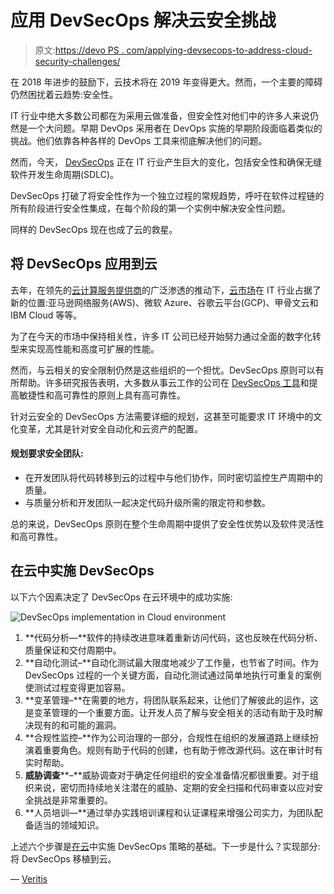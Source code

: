 # 应用 DevSecOps 解决云安全挑战

> 原文:[https://devo PS . com/applying-devsecops-to-address-cloud-security-challenges/](https://devops.com/applying-devsecops-to-address-cloud-security-challenges/)

在 2018 年进步的鼓励下，云技术将在 2019 年变得更大。然而，一个主要的障碍仍然困扰着云趋势:安全性。

IT 行业中绝大多数公司都在为采用云做准备，但安全性对他们中的许多人来说仍然是一个大问题。早期 DevOps 采用者在 DevOps 实施的早期阶段面临着类似的挑战。他们依靠各种各样的 DevOps 工具来彻底解决他们的问题。

然而，今天， [DevSecOps](https://www.veritis.com/solutions/devsecops-services/) 正在 IT 行业产生巨大的变化，包括安全性和确保无缝软件开发生命周期(SDLC)。

DevSecOps 打破了将安全性作为一个独立过程的常规趋势，呼吁在软件过程链的所有阶段进行安全性集成，在每个阶段的第一个实例中解决安全性问题。

同样的 DevSecOps 现在也成了云的救星。

## **将 DevSecOps 应用到云**

去年，在领先的[云计算服务提供商](https://www.veritis.com/solutions/cloud/)的广泛渗透的推动下，[云市场](https://www.veritis.com/blog/cloud-technology-market-performance-2018-public-and-multi-clouds-take-lead/)在 IT 行业占据了新的位置:亚马逊网络服务(AWS)、微软 Azure、谷歌云平台(GCP)、甲骨文云和 IBM Cloud 等等。

为了在今天的市场中保持相关性，许多 IT 公司已经开始努力通过全面的数字化转型来实现高性能和高度可扩展的性能。

然而，与云相关的安全限制仍然是这些组织的一个担忧。DevSecOps 原则可以有所帮助。许多研究报告表明，大多数从事云工作的公司在 [DevSecOps 工具](https://www.veritis.com/solutions/devsecops-services/)和提高敏捷性和高可靠性的原则上具有高可靠性。

针对云安全的 DevSecOps 方法需要详细的规划，这甚至可能要求 IT 环境中的文化变革，尤其是针对安全自动化和云资产的配置。

#### **规划要求安全团队:**

*   在开发团队将代码转移到云的过程中与他们协作，同时密切监控生产周期中的质量。
*   与质量分析和开发团队一起决定代码升级所需的限定符和参数。

总的来说，DevSecOps 原则在整个生命周期中提供了安全性优势以及软件灵活性和高可靠性。

## **在云中实施 DevSecOps**

以下六个因素决定了 DevSecOps 在云环境中的成功实施:

![DevSecOps implementation in Cloud environment](../Images/516a1c956b7b3df286deb6a6fd8b29ea.png "DevSecOps implementation in Cloud environment")

1.  **代码分析—**软件的持续改进意味着重新访问代码，这也反映在代码分析、质量保证和交付周期中。
2.  **自动化测试–**自动化测试最大限度地减少了工作量，也节省了时间。作为 DevSecOps 过程的一个关键方面，自动化测试通过简单地执行可重复的案例使测试过程变得更加容易。
3.  **变革管理–**在需要的地方，将团队联系起来，让他们了解彼此的运作，这是变革管理的一个重要方面。让开发人员了解与安全相关的活动有助于及时解决现有的和可能的漏洞。
4.  **合规性监控–**作为公司治理的一部分，合规性在组织的发展道路上继续扮演着重要角色。规则有助于代码的创建，也有助于修改源代码。这在审计时有实时帮助。
5.  **威胁调查****–**威胁调查对于确定任何组织的安全准备情况都很重要。对于组织来说，密切而持续地关注潜在的威胁、定期的安全扫描和代码审查以应对安全挑战是非常重要的。
6.  **人员培训—**通过举办实践培训课程和认证课程来增强公司实力，为团队配备适当的领域知识。

上述六个步骤是[在云](https://www.veritis.com/blog/devsecops-solution-to-cloud-security-challenge/)中实施 DevSecOps 策略的基础。下一步是什么？实现部分:将 DevSecOps 移植到云。

— [Veritis](https://devops.com/author/veritisgroup/)